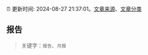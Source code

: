 :alarm_clock: 更新时间: 2024-08-27 21:37:01。[文章来源](/README.md)、[文章分类](/TAGS.md)

## 报告


> 关键字：`报告`、`月报`



